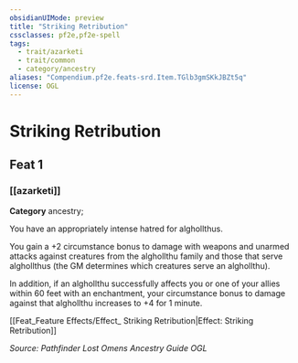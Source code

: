 ```yaml
---
obsidianUIMode: preview
title: "Striking Retribution"
cssclasses: pf2e,pf2e-spell
tags:
  - trait/azarketi
  - trait/common
  - category/ancestry
aliases: "Compendium.pf2e.feats-srd.Item.TGlb3gmSKkJBZt5q"
license: OGL
---
```

# Striking Retribution
## Feat 1
### [[azarketi]]

**Category** ancestry; 




You have an appropriately intense hatred for alghollthus.

You gain a +2 circumstance bonus to damage with weapons and unarmed attacks against creatures from the alghollthu family and those that serve alghollthus (the GM determines which creatures serve an alghollthu).

In addition, if an alghollthu successfully affects you or one of your allies within 60 feet with an enchantment, your circumstance bonus to damage against that alghollthu increases to +4 for 1 minute.

[[Feat_Feature Effects/Effect_ Striking Retribution|Effect: Striking Retribution]]

*Source: Pathfinder Lost Omens Ancestry Guide*
*OGL*